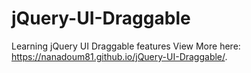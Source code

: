 # jQuery-UI-Draggable
Learning jQuery UI Draggable features 
View More here: https://nanadoum81.github.io/jQuery-UI-Draggable/.
